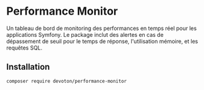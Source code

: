 # Performance Monitor

Un tableau de bord de monitoring des performances en temps réel pour les applications Symfony. Le package inclut des alertes en cas de dépassement de seuil pour le temps de réponse, l'utilisation mémoire, et les requêtes SQL.

## Installation

```bash
composer require devoton/performance-monitor
